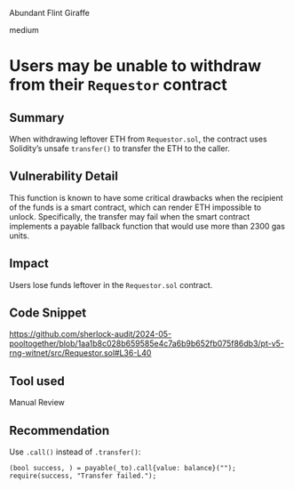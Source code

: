 Abundant Flint Giraffe

medium

# Users may be unable to withdraw from their `Requestor` contract

## Summary
When withdrawing leftover ETH from `Requestor.sol`, the contract uses Solidity’s unsafe `transfer()` to transfer the ETH to the caller.

## Vulnerability Detail
This function is known to have some critical drawbacks when the recipient of the funds is a smart contract, which can render ETH impossible to unlock. Specifically, the transfer may fail when the smart contract implements a payable fallback function that would use more than 2300 gas units.

## Impact
Users lose funds leftover in the `Requestor.sol` contract.

## Code Snippet
https://github.com/sherlock-audit/2024-05-pooltogether/blob/1aa1b8c028b659585e4c7a6b9b652fb075f86db3/pt-v5-rng-witnet/src/Requestor.sol#L36-L40

## Tool used

Manual Review

## Recommendation
Use `.call()` instead of `.transfer()`:
```solidity
(bool success, ) = payable(_to).call{value: balance}("");
require(success, "Transfer failed.");
```
